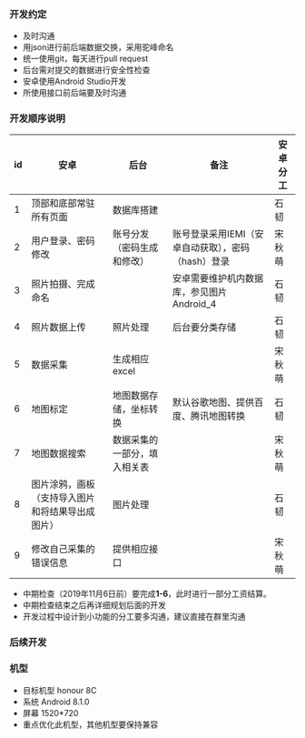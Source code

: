 ### 开发约定
- 及时沟通
- 用json进行前后端数据交换，采用驼峰命名
- 统一使用git，每天进行pull request
- 后台需对提交的数据进行安全性检查
- 安卓使用Android Studio开发
- 所使用接口前后端要及时沟通

### 开发顺序说明
|id|安卓|后台|备注|安卓分工|
|---|---|---|---|---|
|1|顶部和底部常驻所有页面|数据库搭建||石韧|
|2|用户登录、密码修改|账号分发（密码生成和修改）|账号登录采用IEMI（安卓自动获取），密码（hash）登录|宋秋萌|
|3|照片拍摄、完成命名||安卓需要维护机内数据库，参见图片Android_4|石韧|
|4|照片数据上传|照片处理|后台要分类存储|石韧|
|5|数据采集|生成相应excel||宋秋萌|
|6|地图标定|地图数据存储，坐标转换|默认谷歌地图、提供百度、腾讯地图转换|石韧|
|7|地图数据搜索|数据采集的一部分，填入相关表||宋秋萌|
|8|图片涂鸦，画板（支持导入图片和将结果导出成图片）|图片处理||石韧|
|9|修改自己采集的错误信息|提供相应接口||宋秋萌|

- 中期检查（2019年11月6日前）要完成**1-6**，此时进行一部分工资结算。
- 中期检查结束之后再详细规划后面的开发
- 开发过程中设计到小功能的分工要多沟通，建议直接在群里沟通

### 后续开发


### 机型
- 目标机型 honour 8C
- 系统 Android 8.1.0
- 屏幕 1520*720
- 重点优化此机型，其他机型要保持兼容
